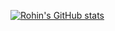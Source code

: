 <!-- ### Hi there 👋 -->





[![Rohin's GitHub stats](https://github-readme-stats.vercel.app/api?username=rohinshanker)](https://github.com/anuraghazra/github-readme-stats)

<!-- [![Top Langs](https://github-readme-stats.vercel.app/api/top-langs/?username=cloudstryder&theme=tokyonight)](https://github.com/anuraghazra/github-readme-stats) -->


<!--
**cloudstryder/cloudstryder** is a ✨ _special_ ✨ repository because its `README.md` (this file) appears on your GitHub profile.

Here are some ideas to get you started:

- 🔭 I’m currently working on ...
- 🌱 I’m currently learning ...
- 👯 I’m looking to collaborate on ...
- 🤔 I’m looking for help with ...
- 💬 Ask me about ...
- 📫 How to reach me: ...
- 😄 Pronouns: ...
- ⚡ Fun fact: ...
-->
